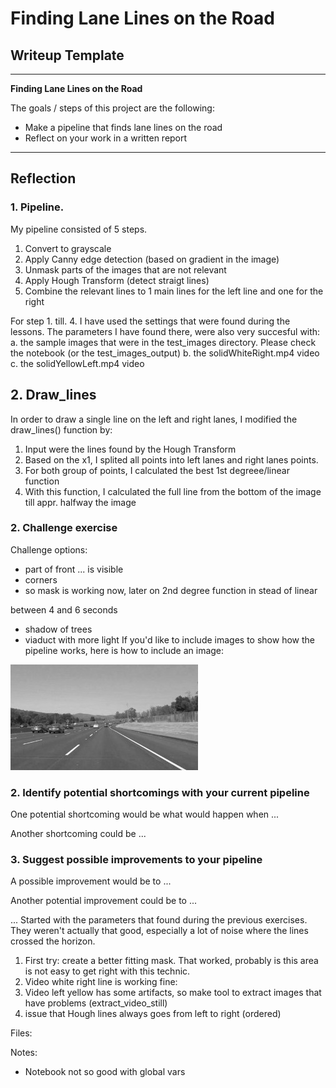 # **Finding Lane Lines on the Road** 

## Writeup Template

---

**Finding Lane Lines on the Road**

The goals / steps of this project are the following:
* Make a pipeline that finds lane lines on the road
* Reflect on your work in a written report


[//]: # (Image References)

[image1]: ./examples/grayscale.jpg "Grayscale"

---

## Reflection

### 1. Pipeline.

My pipeline consisted of 5 steps. 
1. Convert to grayscale
2. Apply Canny edge detection (based on gradient in the image)
3. Unmask parts of the images that are not relevant
4. Apply Hough Transform (detect straigt lines)
5. Combine the relevant lines to 1 main lines for the left line and one for the right

For step 1. till. 4. I have used the settings that were found during the lessons. The parameters I have found there, were also very succesful with:
a. the sample images that were in the test_images directory. Please check the notebook (or the test_images_output)
b. the solidWhiteRight.mp4 video
c. the solidYellowLeft.mp4 video

## 2. Draw_lines
In order to draw a single line on the left and right lanes, I modified the draw_lines() function by:
1. Input were the lines found by the Hough Transform
2. Based on the x1, I splited all points into left lanes and right lanes points.
3. For both group of points, I calculated the best 1st degreee/linear function
4. With this function, I calculated the full line from the bottom of the image till appr. halfway the image

### 2. Challenge exercise

Challenge options:
- part of front ... is visible
- corners
- so mask is working now, later on 2nd degree function in stead of linear

between 4 and 6 seconds
- shadow of trees
- viaduct with more light
If you'd like to include images to show how the pipeline works, here is how to include an image: 

![alt text][image1]


### 2. Identify potential shortcomings with your current pipeline


One potential shortcoming would be what would happen when ... 

Another shortcoming could be ...


### 3. Suggest possible improvements to your pipeline

A possible improvement would be to ...

Another potential improvement could be to ...


...
Started with the parameters that found during the previous exercises. They weren't actually that good, especially a lot of noise where the lines crossed the horizon.
1. First try: create a better fitting mask. That worked, probably is this area is not easy to get right with this technic.
2. Video white right line is working fine: 
3. Video left yellow has some artifacts, so make tool to extract images that have problems (extract_video_still) 
4. issue that Hough lines always goes from left to right (ordered)


Files:

Notes:
- Notebook not so good with global vars
